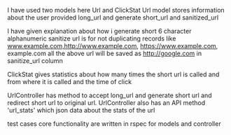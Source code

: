 I have used two models here Url and ClickStat
Url model stores information about the user provided long_url and generate short_url and sanitized_url

I have given explanation about how i generate short 6 character alphanumeric
sanitize url is for not duplicating records like www.example.com,http://www.example.com, https://www.example.com,
example.com all the above url will be saved as http://google.com in sanitize_url column

ClickStat gives statistics about how many times the short url is called and from where it is called and the time of click 

UrlController has method to accept long_url and generate short url and redirect short url to original url.
UrlController also has an API method 'url_stats' which json data about the stats of the url

test cases core functionality are written in rspec for models and controller 

